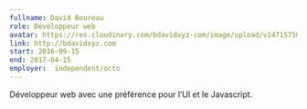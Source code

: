```yaml
---
fullname: David Boureau
role: Développeur web
avatar: https://res.cloudinary.com/bdavidxyz-com/image/upload/v1471575050/menice3_reoxvv.png
link: http://bdavidxyz.com
start: 2016-09-15
end: 2017-04-15
employer:  independent/octo
---
```


Développeur web avec une préférence pour l’UI et le Javascript.
